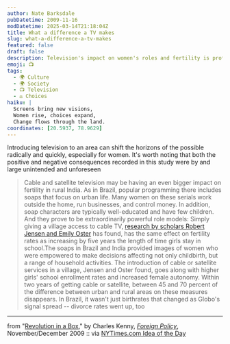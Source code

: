 ```yaml
---
author: Nate Barksdale
pubDatetime: 2009-11-16
modDatetime: 2025-03-14T21:18:04Z
title: What a difference a TV makes
slug: what-a-difference-a-tv-makes
featured: false
draft: false
description: Television's impact on women's roles and fertility is profound, as shown in studies from India and Brazil.
emoji: 📺
tags:
  - 🌍 Culture
  - 🌍 Society
  - 📺 Television
  - ⚖️ Choices
haiku: |
  Screens bring new visions,  
  Women rise, choices expand,  
  Change flows through the land.
coordinates: [20.5937, 78.9629]
---
```


Introducing television to an area can shift the horizons of the possible radically and quickly, especially for women. It's worth noting that both the positive and negative consequences recorded in this study were by and large unintended and unforeseen

> Cable and satellite television may be having an even bigger impact on fertility in rural India. As in Brazil, popular programming there includes soaps that focus on urban life. Many women on these serials work outside the home, run businesses, and control money. In addition, soap characters are typically well-educated and have few children. And they prove to be extraordinarily powerful role models: Simply giving a village access to cable TV, [research by scholars Robert Jensen and Emily Oster](http://web.archive.org/web/20160320141222/http://home.uchicago.edu/~eoster/tvwomen.pdf) has found, has the same effect on fertility rates as increasing by five years the length of time girls stay in school.The soaps in Brazil and India provided images of women who were empowered to make decisions affecting not only childbirth, but a range of household activities. The introduction of cable or satellite services in a village, Jensen and Oster found, goes along with higher girls' school enrollment rates and increased female autonomy. Within two years of getting cable or satellite, between 45 and 70 percent of the difference between urban and rural areas on these measures disappears. In Brazil, it wasn't just birthrates that changed as Globo's signal spread -- divorce rates went up, too

---

from "[Revolution in a Box](http://web.archive.org/web/20140903153928/http://www.foreignpolicy.com/articles/2009/10/19/revolution_in_a_box?page=full)," by Charles Kenny, [_Foreign Policy_](http://web.archive.org/web/20140903153928/http://www.foreignpolicy.com/articles/2009/10/19/revolution_in_a_box?page=full), November/December 2009 :: via [NYTimes.com Idea of the Day](http://ideas.blogs.nytimes.com/2009/10/21/the-upside-to-a-world-hooked-on-tv/)
